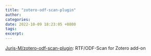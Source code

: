 ```yaml
---
title: "zotero-odf-scan-plugin"
author: 
categories: 
date: 2022-10-09 18:23:05 +0800
tags: 
excerpt: 
---
```





[Juris-M/zotero-odf-scan-plugin](https://github.com/Juris-M/zotero-odf-scan-plugin): RTF/ODF-Scan for Zotero add-on









